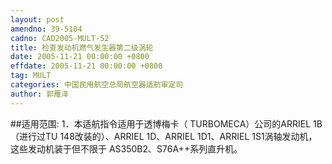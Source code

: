 ```yaml
---
layout: post
amendno: 39-5104
cadno: CAD2005-MULT-52
title: 检查发动机燃气发生器第二级涡轮
date: 2005-11-21 00:00:00 +0800
effdate: 2005-11-21 00:00:00 +0800
tag: MULT
categories: 中国民用航空总局航空器适航审定司
author: 郭雁泽
---
```


##适用范围:
1．本适航指令适用于透博梅卡（ TURBOMECA）公司的ARRIEL 1B（进行过TU 148改装的）、ARRIEL 1D、ARRIEL 1D1、ARRIEL 1S1涡轴发动机，这些发动机装于但不限于 AS350B2、S76A++系列直升机。

